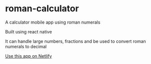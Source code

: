 # roman-calculator
A calculator mobile app using roman numerals

Built using react native

It can handle large numbers, fractions and be used to convert roman numerals to decimal

[Use this app on Netlify](https://roman-numerals-mobile-calculator.netlify.app/)
